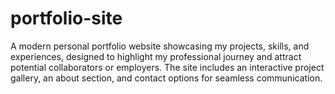 # portfolio-site
A modern personal portfolio website showcasing my projects, skills, and experiences, designed to highlight my professional journey and attract potential collaborators or employers. The site includes an interactive project gallery, an about section, and contact options for seamless communication.
